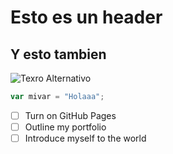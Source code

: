 # Esto es un header
## Y esto tambien

![Texro Alternativo](https://octodex.github.com/images/yaktocat.png)


``` javascript
var mivar = "Holaaa";
```
- [ ] Turn on GitHub Pages
- [ ] Outline my portfolio
- [ ] Introduce myself to the world
